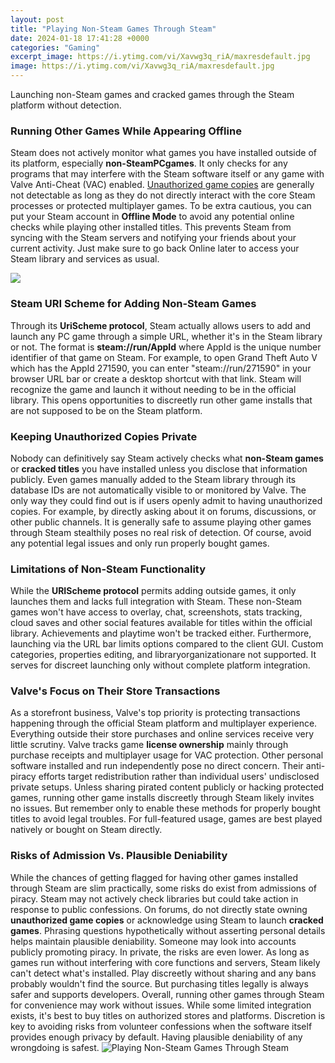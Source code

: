 ```yaml
---
layout: post
title: "Playing Non-Steam Games Through Steam"
date: 2024-01-18 17:41:28 +0000
categories: "Gaming"
excerpt_image: https://i.ytimg.com/vi/Xavwg3q_riA/maxresdefault.jpg
image: https://i.ytimg.com/vi/Xavwg3q_riA/maxresdefault.jpg
---
```


Launching non-Steam games and cracked games through the Steam platform without detection.
### Running Other Games While Appearing Offline  
Steam does not actively monitor what games you have installed outside of its platform, especially **non-SteamPCgames**. It only checks for any programs that may interfere with the Steam software itself or any game with Valve Anti-Cheat (VAC) enabled. [Unauthorized game copies](https://store.fi.io.vn/chihuahuas-riding-shark-jawsome-dog-lover-gifts-space-galaxy-chihuahua-dog) are generally not detectable as long as they do not directly interact with the core Steam processes or protected multiplayer games. 
To be extra cautious, you can put your Steam account in **Offline Mode** to avoid any potential online checks while playing other installed titles. This prevents Steam from syncing with the Steam servers and notifying your friends about your current activity. Just make sure to go back Online later to access your Steam library and services as usual.

![](https://cdn.mos.cms.futurecdn.net/f59HkrZpkMMQcreeKQBtXH-1920-80.jpg)
### Steam URI Scheme for Adding Non-Steam Games
Through its **UriScheme protocol**, Steam actually allows users to add and launch any PC game through a simple URL, whether it's in the Steam library or not. The format is **steam://run/AppId** where AppId is the unique number identifier of that game on Steam. 
For example, to open Grand Theft Auto V which has the AppId 271590, you can enter "steam://run/271590" in your browser URL bar or create a desktop shortcut with that link. Steam will recognize the game and launch it without needing to be in the official library. This opens opportunities to discreetly run other game installs that are not supposed to be on the Steam platform.
### Keeping Unauthorized Copies Private  
Nobody can definitively say Steam actively checks what **non-Steam games** or **cracked titles** you have installed unless you disclose that information publicly. Even games manually added to the Steam library through its database IDs are not automatically visible to or monitored by Valve. 
The only way they could find out is if users openly admit to having unauthorized copies. For example, by directly asking about it on forums, discussions, or other public channels. It is generally safe to assume playing other games through Steam stealthily poses no real risk of detection. Of course, avoid any potential legal issues and only run properly bought games.
### Limitations of Non-Steam Functionality
While the **URIScheme protocol** permits adding outside games, it only launches them and lacks full integration with Steam. These non-Steam games won't have access to overlay, chat, screenshots, stats tracking, cloud saves and other social features available for titles within the official library. 
Achievements and playtime won't be tracked either. Furthermore, launching via the URL bar limits options compared to the client GUI. Custom categories, properties editing, and libraryorganizationare not supported. It serves for discreet launching only without complete platform integration.
### Valve's Focus on Their Store Transactions
As a storefront business, Valve's top priority is protecting transactions happening through the official Steam platform and multiplayer experience. Everything outside their store purchases and online services receive very little scrutiny.
Valve tracks game **license ownership** mainly through purchase receipts and multiplayer usage for VAC protection. Other personal software installed and run independently pose no direct concern. Their anti-piracy efforts target redistribution rather than individual users' undisclosed private setups.
Unless sharing pirated content publicly or hacking protected games, running other game installs discreetly through Steam likely invites no issues. But remember only to enable these methods for properly bought titles to avoid legal troubles. For full-featured usage, games are best played natively or bought on Steam directly.
### Risks of Admission Vs. Plausible Deniability 
While the chances of getting flagged for having other games installed through Steam are slim practically, some risks do exist from admissions of piracy. Steam may not actively check libraries but could take action in response to public confessions. 
On forums, do not directly state owning **unauthorized game copies** or acknowledge using Steam to launch **cracked games**. Phrasing questions hypothetically without asserting personal details helps maintain plausible deniability. Someone may look into accounts publicly promoting piracy. 
In private, the risks are even lower. As long as games run without interfering with core functions and servers, Steam likely can't detect what's installed. Play discreetly without sharing and any bans probably wouldn't find the source. But purchasing titles legally is always safer and supports developers.
Overall, running other games through Steam for convenience may work without issues. While some limited integration exists, it's best to buy titles on authorized stores and platforms. Discretion is key to avoiding risks from volunteer confessions when the software itself provides enough privacy by default. Having plausible deniability of any wrongdoing is safest.
![Playing Non-Steam Games Through Steam](https://i.ytimg.com/vi/Xavwg3q_riA/maxresdefault.jpg)